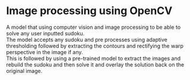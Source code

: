 # Image processing using OpenCV

A model that using computer vision and image processing to be able to solve any user inputted sudoku.  
The model accepts any sudoku and pre processes using adaptive thresholding followed by extracting the contours and rectifying the warp perspective in the image if any.   
This is followed by using a pre-trained model to extract the images and rebuild the sudoku and then  solve it and overlay the solution back on the original image.
